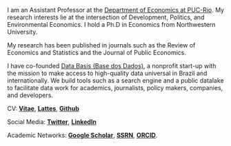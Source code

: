 
I am an Assistant Professor at the [Department of Economics at PUC-Rio](http://www.econ.puc-rio.br/). My research interests lie at the intersection of Development, Politics, and Environmental Economics. I hold a Ph.D in Economics from Northwestern University.

My research has been published in journals such as the Review of Economics and Statistics and the Journal of Public Economics.

I have co-founded [Data Basis (Base dos Dados)](https://basedosdados.org/), a nonprofit start-up with the mission to make access to high-quality data universal in Brazil and internationally. We build tools such as a search engine and a public datalake to facilitate data work for academics, journalists, policy makers, companies, and developers.

CV: __[Vitae](/CV.pdf)__, __[Lattes](http://lattes.cnpq.br/1688146607064348)__, __[Github](https://github.com/rdahis)__

Social Media: __[Twitter](https://twitter.com/rdahis)__, __[LinkedIn](https://www.linkedin.com/in/rdahis/)__

Academic Networks: __[Google Scholar](https://scholar.google.com/citations?user=iDi8BA8AAAAJ)__, __[SSRN](https://ssrn.com/author=2786164)__, __[ORCID](https://orcid.org/0000-0003-2346-0889)__.
